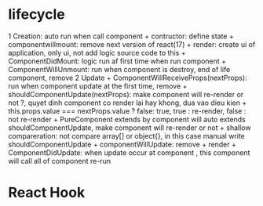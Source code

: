 # lifecycle
1 Creation: auto run when call component
    + contructor: define state
    + componentwillmount: remove next version of react(17)
    + render: create ui of application, only ui, not add logic source code to this
    + ComponentDidMount: logic run af first time when run component
    + ComponentWillUnmount: run when component is destroy, end of life component, remove
2 Update
    + ComponentWillReceiveProps(nextProps): run when component update at the first time, remove
    + shouldComponentUpdate(nextProps): make component will re-render or not ?, quyet dinh component co render lai hay khong, dua vao dieu kien 
        + this.props.value === nextProps.value ? false: true, true : re-render, false : not re-render
        + PureComponent extends by component will auto extends shouldComponentUpdate, make component will re-render or not
            + shallow compareration: not compare array[] or object{}, in this case manual write shouldComponentUpdate 
    + componentWillUpdate: remove
    + render
    + ComponentDidUpdate: when update occur at component , this component will call all of component re-run

# React Hook